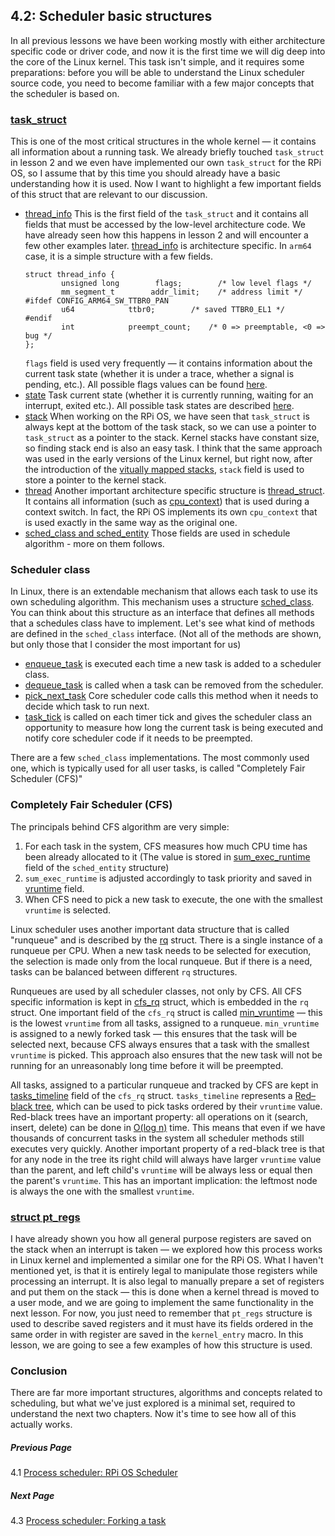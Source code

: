 ## 4.2: Scheduler basic structures

In all previous lessons we have been working mostly with either architecture specific code or driver code, and now it is the first time we will dig deep into the core of the Linux kernel. This task isn't simple, and it requires some preparations: before you will be able to understand the Linux scheduler source code, you need to become familiar with a few major concepts that the scheduler is based on.

### [task_struct](https://github.com/torvalds/linux/blob/v4.14/include/linux/sched.h#L519)

This is one of the most critical structures in the whole kernel — it contains all information about a running task. We already briefly touched `task_struct`  in lesson 2 and we even have implemented our own `task_struct` for the RPi OS, so I assume that by this time you should already have a basic understanding how it is used. Now I want to highlight a few important fields of this struct that are relevant to our discussion.

* [thread_info](https://github.com/torvalds/linux/blob/v4.14/include/linux/sched.h#L525) This is the first field of the `task_struct` and it contains all fields that must be accessed by the low-level architecture code. We have already seen how this happens in lesson 2 and will encounter a few other examples later. [thread_info](https://github.com/torvalds/linux/blob/v4.14/arch/arm64/include/asm/thread_info.h#L39) is architecture specific. In `arm64` case, it is a simple structure with a few fields.
  ```
  struct thread_info {
          unsigned long        flags;        /* low level flags */
          mm_segment_t        addr_limit;    /* address limit */
  #ifdef CONFIG_ARM64_SW_TTBR0_PAN
          u64            ttbr0;        /* saved TTBR0_EL1 */
  #endif
          int            preempt_count;    /* 0 => preemptable, <0 => bug */
  };
  ```
  `flags` field is used very frequently — it contains information about the current task state (whether it is under a trace, whether a signal is pending, etc.). All possible flags values can be found [here](https://github.com/torvalds/linux/blob/v4.14/arch/arm64/include/asm/thread_info.h#L79).
* [state](https://github.com/torvalds/linux/blob/v4.14/include/linux/sched.h#L528) Task current state (whether it is currently running, waiting for an interrupt, exited etc.). All possible task states are described [here](https://github.com/torvalds/linux/blob/v4.14/include/linux/sched.h#L69).
* [stack](https://github.com/torvalds/linux/blob/v4.14/include/linux/sched.h#L536) When working on the RPi OS, we have seen that `task_struct` is always kept at the bottom of the task stack, so we can use a pointer to `task_struct` as a pointer to the stack. Kernel stacks have constant size, so finding stack end is also an easy task. I think that the same approach was used in the early versions of the Linux kernel, but right now, after the introduction of the [vitually mapped stacks](https://lwn.net/Articles/692208/), `stack` field is used to store a pointer to the kernel stack.
* [thread](https://github.com/torvalds/linux/blob/v4.14/include/linux/sched.h#L1108) Another important architecture specific structure is [thread_struct](https://github.com/torvalds/linux/blob/v4.14/arch/arm64/include/asm/processor.h#L81). It contains all information (such as [cpu_context](https://github.com/torvalds/linux/blob/v4.14/arch/arm64/include/asm/processor.h#L65)) that is used during a context switch. In fact, the RPi OS implements its own `cpu_context` that is used exactly in the same way as the original one.
* [sched_class and sched_entity](https://github.com/torvalds/linux/blob/v4.14/include/linux/sched.h#L562-L563) Those fields are used in schedule algorithm - more on them follows.

### Scheduler class

In Linux, there is an extendable mechanism that allows each task to use its own scheduling algorithm. This mechanism uses a structure [sched_class](https://github.com/torvalds/linux/blob/v4.14/kernel/sched/sched.h#L1400). You can think about this structure as an interface that defines all methods that a schedules class have to implement. Let's see what kind of methods are defined in the `sched_class` interface. (Not all of the methods are shown, but only those that I consider the most important for us)

* [enqueue_task](https://github.com/torvalds/linux/blob/v4.14/kernel/sched/sched.h#L1403) is executed each time a new task is added to a scheduler class.
* [dequeue_task](https://github.com/torvalds/linux/blob/v4.14/kernel/sched/sched.h#L1404) is called when a task can be removed from the scheduler.
* [pick_next_task](https://github.com/torvalds/linux/blob/v4.14/kernel/sched/sched.h#L1418) Core scheduler code calls this method when it needs to decide which task to run next.
* [task_tick](https://github.com/torvalds/linux/blob/v4.14/kernel/sched/sched.h#L1437) is called on each timer tick and gives the scheduler class an opportunity to measure how long the current task is being executed and notify core scheduler code if it needs to be preempted.

There are a few `sched_class` implementations. The most commonly used one, which is typically used for all user tasks, is called "Completely Fair Scheduler (CFS)"

### Completely Fair Scheduler (CFS)

The principals behind CFS algorithm are very simple:
1. For each task in the system, CFS measures how much CPU time has been already allocated to it (The value is stored in [sum_exec_runtime](https://github.com/torvalds/linux/blob/v4.14/include/linux/sched.h#L385) field of the `sched_entity` structure)
1. `sum_exec_runtime` is adjusted accordingly to task priority and saved in [vruntime](https://github.com/torvalds/linux/blob/v4.14/include/linux/sched.h#L386) field.
1. When CFS need to pick a new task to execute, the one with the smallest `vruntime` is selected.

Linux scheduler uses another important data structure that is called "runqueue" and is described by the [rq](https://github.com/torvalds/linux/blob/v4.14/kernel/sched/sched.h#L667) struct. There is a single instance of a runqueue per CPU. When a new task needs to be selected for execution, the selection is made only from the local runqueue. But if there is a need, tasks can be balanced between different `rq` structures.

Runqueues are used by all scheduler classes, not only by CFS. All CFS specific information is kept in [cfs_rq](https://github.com/torvalds/linux/blob/v4.14/kernel/sched/sched.h#L420) struct, which is embedded in the `rq` struct. One important field of the `cfs_rq` struct is called [min_vruntime](https://github.com/torvalds/linux/blob/v4.14/kernel/sched/sched.h#L425) — this is the lowest `vruntime` from all tasks, assigned to a runqueue. `min_vruntime` is assigned to a newly forked task — this ensures that the task will be selected next, because CFS always ensures that a task with the smallest `vruntime` is picked. This approach also ensures that the new task will not be running for an unreasonably long time before it will be preempted.

All tasks, assigned to a particular runqueue and tracked by CFS are kept in [tasks_timeline](https://github.com/torvalds/linux/blob/v4.14/kernel/sched/sched.h#L430) field of the `cfs_rq` struct. `tasks_timeline` represents a [Red–black tree](https://en.wikipedia.org/wiki/Red%E2%80%93black_tree), which can be used to pick tasks ordered by their `vruntime` value. Red-black trees have an important property: all operations on it (search, insert, delete) can be done in [O(log n)](https://en.wikipedia.org/wiki/Big_O_notation) time. This means that even if we have thousands of concurrent tasks in the system all scheduler methods still executes very quickly. Another important property of a red-black tree is that for any node in the tree its right child will always have larger `vruntime` value than the parent, and left child's `vruntime` will be always less or equal then the parent's `vruntime`. This has an important implication: the leftmost node is always the one with the smallest `vruntime`.

### [struct pt_regs](https://github.com/torvalds/linux/blob/v4.14/arch/arm64/include/asm/ptrace.h#L119)

I have already shown you how all general purpose registers are saved on the stack when an interrupt is taken — we explored how this process works in Linux kernel and implemented a similar one for the RPi OS. What I haven't mentioned yet, is that it is entirely legal to manipulate those registers while processing an interrupt. It is also legal to manually prepare a set of registers and put them on the stack — this is done when a kernel thread is moved to a user mode, and we are going to implement the same functionality in the next lesson. For now, you just need to remember that `pt_regs` structure is used to describe saved registers and it must have its fields ordered in the same order in with register are saved in the `kernel_entry` macro. In this lesson, we are going to see a few examples of how this structure is used.

### Conclusion

There are far more important structures, algorithms and concepts related to scheduling, but what we've just explored is a minimal set, required to understand the next two chapters. Now it's time to see how all of this actually works.

##### Previous Page

4.1 [Process scheduler: RPi OS Scheduler](../../../docs/lesson04/rpi-os.md)

##### Next Page

4.3 [Process scheduler: Forking a task](../../../docs/lesson04/linux/fork.md)
